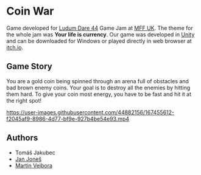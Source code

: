 # Coin War
Game developed for [Ludum Dare 44](https://ldjam.com/events/ludum-dare/44) Game Jam at [MFF UK](https://gamedev.cuni.cz/events/ludum-dare-44-mff/). The theme for the whole jam was __Your life is currency__.
Our game was developed in [Unity](https://unity.com/) and can be downloaded for Windows or played directly in web browser at [itch.io](https://janjones.itch.io/coin-war).

## Game Story
You are a gold coin being spinned through an arena full of obstacles and bad brown enemy coins. Your goal is to destroy all the enemies by hitting them hard. To give your coin most energy, you have to be fast and hit it at the right spot!

https://user-images.githubusercontent.com/44882156/167455612-f2045af9-8986-4d77-bf9e-927b4be54e93.mp4

## Authors

- Tomáš Jakubec
- [Jan Joneš](https://github.com/jjonescz)
- [Martin Vejbora](https://github.com/vejbomar)
